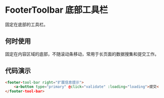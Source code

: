 # FooterToolbar 底部工具栏

固定在底部的工具栏。

## 何时使用

固定在内容区域的底部，不随滚动条移动，常用于长页面的数据搜集和提交工作。

## 代码演示

```html
<footer-tool-bar right="扩展信息提示">
    <a-button type="primary" @click="validate" :loading="loading">提交</a-button>
</footer-tool-bar>
```

